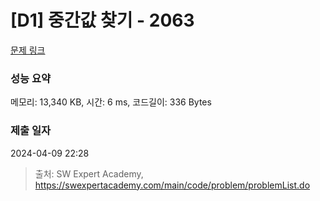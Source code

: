 # [D1] 중간값 찾기 - 2063 

[문제 링크](https://swexpertacademy.com/main/code/problem/problemDetail.do?contestProbId=AV5QPsXKA2UDFAUq) 

### 성능 요약

메모리: 13,340 KB, 시간: 6 ms, 코드길이: 336 Bytes

### 제출 일자

2024-04-09 22:28



> 출처: SW Expert Academy, https://swexpertacademy.com/main/code/problem/problemList.do